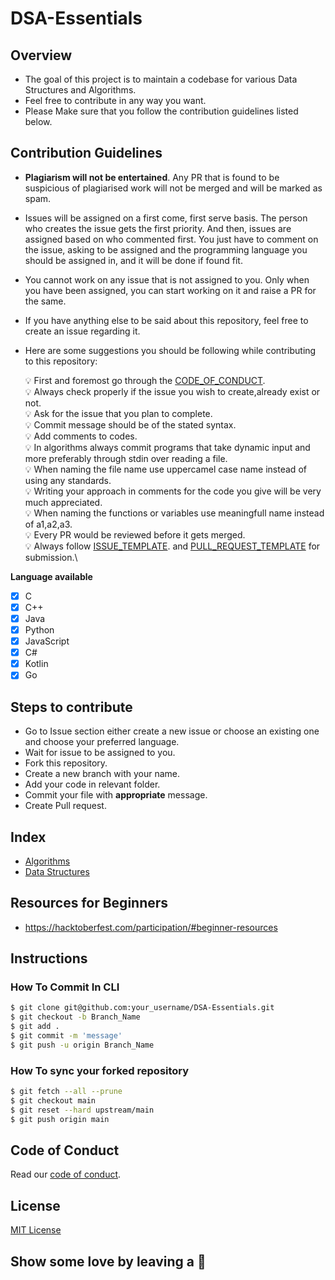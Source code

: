 # DSA-Essentials

## **Overview**

- The goal of this project is to maintain a codebase for various Data Structures and Algorithms.
- Feel free to contribute in any way you want.
- Please Make sure that you follow the contribution guidelines listed below.

## **Contribution Guidelines**

- **Plagiarism will not be entertained**. Any PR that is found to be suspicious of plagiarised work will not be merged and will be marked as spam.

- Issues will be assigned on a first come, first serve basis. The person who creates the issue gets the first priority. And then, issues are assigned based on who commented first. You just have to comment on the issue, asking to be assigned and the programming language you should be assigned in, and it will be done if found fit.

- You cannot work on any issue that is not assigned to you. Only when you have been assigned, you can start working on it and raise a PR for the same.

- If you have anything else to be said about this repository, feel free to create an issue regarding it.

- Here are some suggestions you should be following while contributing to this repository:

    :bulb: First and foremost go through the [CODE_OF_CONDUCT](https://github.com/Jatin-Shihora/DSA-Essentials/blob/main/CODE_OF_CONDUCT.md).\
    :bulb: Always check properly if the issue you wish to create,already exist or not.\
    :bulb:  Ask for the issue that you plan to complete.\
    :bulb:  Commit message should be of the stated syntax.\
    :bulb:  Add comments to codes.\
    :bulb:  In algorithms always commit programs that take dynamic input and more preferably through stdin over reading a file.\
    :bulb:  When naming the file name use uppercamel case name instead of using any standards.\
    :bulb:  Writing your approach in comments for the code you give will be very much appreciated.\
    :bulb:  When naming the functions or variables use meaningfull name instead of a1,a2,a3.\
    :bulb:  Every PR would be reviewed before it gets merged.\
    :bulb: 	Always follow [ISSUE_TEMPLATE](/ISSUE_TEMPLATE.md). and [PULL_REQUEST_TEMPLATE](/PULL_REQUEST_TEMPLATE.md) for submission.\


**Language available**

- [x] C
- [x] C++
- [x] Java
- [x] Python
- [x] JavaScript
- [x] C#
- [x] Kotlin
- [x] Go

## **Steps to contribute**

- Go to Issue section either create a new issue or choose an existing one and choose your preferred language.
- Wait for issue to be assigned to you.
- Fork this repository.
- Create a new branch with your name.
- Add your code in relevant folder.
- Commit your file with **appropriate** message.
- Create Pull request.

## **Index**

- [Algorithms](https://github.com/Jatin-Shihora/DSA-Essentials/tree/main/Algorithms)
- [Data Structures](https://github.com/Jatin-Shihora/DSA-Essentials/tree/main/Data_Structures)

## **Resources for Beginners**
- https://hacktoberfest.com/participation/#beginner-resources

## **Instructions**

### How To Commit In CLI

```sh
$ git clone git@github.com:your_username/DSA-Essentials.git
$ git checkout -b Branch_Name
$ git add .
$ git commit -m 'message'
$ git push -u origin Branch_Name

```

### How To sync your forked repository

```sh
$ git fetch --all --prune
$ git checkout main
$ git reset --hard upstream/main
$ git push origin main

```

## Code of Conduct

Read our [code of conduct](/CODE_OF_CONDUCT.md).

## License

[MIT License](/LICENSE)

## **Show some love by leaving a :star2:**
